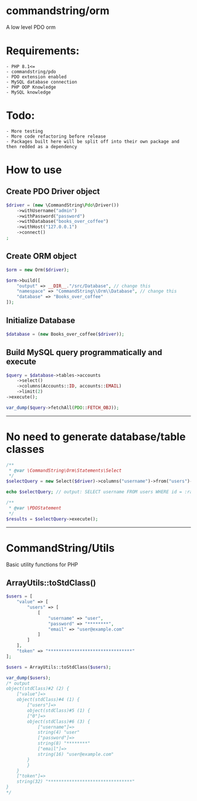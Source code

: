 # commandstring/orm #

A low level PDO orm

# Requirements: #
    - PHP 8.1<=
    - commandstring/pdo
    - PDO extension enabled
    - MySQL database connection
    - PHP OOP Knowledge
    - MySQL knowledge

# Todo: #
    - More testing
    - More code refactoring before release
    - Packages built here will be split off into their own package and then redded as a dependency

# How to use #

## Create PDO Driver object ##

```php
$driver = (new \CommandString\Pdo\Driver())
	->withUsername("admin")
	->withPassword("password")
	->withDatabase("books_over_coffee")
	->withHost("127.0.0.1")
	->connect()
;
```

## Create ORM object ##

```php
$orm = new Orm($driver);

$orm->build([
    "output" => __DIR__."/src/Database", // change this
    "namespace" => "CommandString\\Orm\\Database", // change this
	"database" => "Books_over_coffee"
]);
```

## Initialize Database

```php
$database = (new Books_over_coffee($driver));
```

## Build MySQL query programmatically and execute ##
```php
$query = $database->tables->accounts
    ->select()
    ->columns(Accounts::ID, accounts::EMAIL)
    ->limit(2)
->execute();

var_dump($query->fetchAll(PDO::FETCH_OBJ));
```

---

# No need to generate database/table classes

```php
/**
 * @var \CommandString\Orm\Statements\Select
 */
$selectQuery = new Select($driver)->columns("username")->from("users")->where("id", "=", 5);

echo $selectQuery; // output: SELECT username FROM users WHERE id = :random-id-here

/**
 * @var \PDOStatement
 */
$results = $selectQuery->execute();
```

---

# CommandString/Utils #
Basic utility functions for PHP

## ArrayUtils::toStdClass() ##
```php
$users = [
    "value" => [
        "users" => [
            [
                "username" => "user",
                "password" => "********",
                "email" => "user@example.com"
            ]
        ]
    ],
    "token" => "********************************"
];

$users = ArrayUtils::toStdClass($users);

var_dump($users);
/* output
object(stdClass)#2 (2) {
    ["value"]=>
    object(stdClass)#4 (1) {
        ["users"]=>
        object(stdClass)#5 (1) {
        ["0"]=>
        object(stdClass)#6 (3) {
            ["username"]=>
            string(4) "user"
            ["password"]=>
            string(8) "********"
            ["email"]=>
            string(16) "user@example.com"
        }
        }
    }
    ["token"]=>
    string(32) "********************************"
}
*/
```
